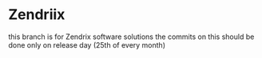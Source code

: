 # Zendriix
this branch is for Zendrix software solutions
the commits on this should be done only on release day (25th of every month)

